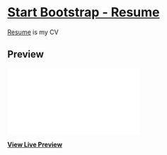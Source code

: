 # [Start Bootstrap - Resume](https://seda11.github.io/)

[Resume](https://seda11.github.io/) is my CV

## Preview

[![Resume Preview](file:///C:/Users/ws/Desktop/seda.m/index.html)](https://seda11.github.io/)

**[View Live Preview](https://seda11.github.io/)**
